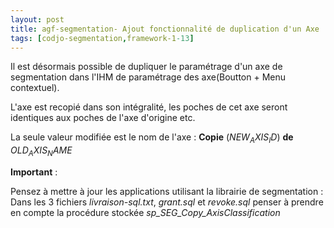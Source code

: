 ```yaml
---
layout: post
title: agf-segmentation- Ajout fonctionnalité de duplication d'un Axe
tags: [codjo-segmentation,framework-1-13]
---
```

Il est désormais possible de dupliquer le paramétrage d'un axe de segmentation dans l'IHM de paramétrage des axe(Boutton + Menu contextuel).

L'axe est recopié dans son intégralité, les poches de cet axe seront identiques aux poches de l'axe d'origine etc.

La seule valeur modifiée est le nom de l'axe :&nbsp;**Copie** ($NEW_AXIS_ID$) **de** $OLD_AXIS_NAME$

**Important** :

Pensez à mettre à jour les applications utilisant la librairie de segmentation : Dans les 3 fichiers _livraison-sql.txt_, _grant.sql_ et _revoke.sql_ penser à prendre en compte&nbsp;la procédure stockée _sp_SEG_Copy_AxisClassification_